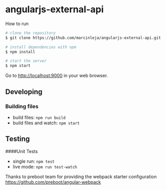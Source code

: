 # angularjs-external-api

How to run

```bash
# clone the repository
$ git clone https://github.com/marcinleja/angularjs-external-api.git

# install dependencies with npm
$ npm install

# start the server
$ npm start
```
Go to [http://localhost:9000](http://localhost:9000) in your web browser.


## Developing

### Building files

* build files: `npm run build`
* build files and watch: `npm start`

## Testing

####Unit Tests

* single run: `npm test`
* live mode: `npm run test-watch`



Thanks to preboot team for providing the webpack starter configuration
https://github.com/preboot/angular-webpack
